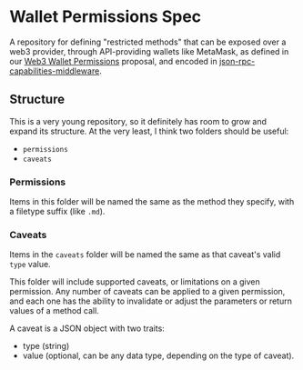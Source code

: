 # Wallet Permissions Spec

A repository for defining "restricted methods" that can be exposed over a web3 provider, through API-providing wallets like MetaMask, as defined in our [Web3 Wallet Permissions](https://ethereum-magicians.org/t/web3-login-permissions/3583/3) proposal, and encoded in [json-rpc-capabilities-middleware](https://github.com/MetaMask/json-rpc-capabilities-middleware).

## Structure

This is a very young repository, so it definitely has room to grow and expand its structure. At the very least, I think two folders should be useful:

- `permissions`
- `caveats`

### Permissions

Items in this folder will be named the same as the method they specify, with a filetype suffix (like `.md`).

### Caveats

Items in the `caveats` folder will be named the same as that caveat's valid `type` value.

This folder will include supported caveats, or limitations on a given permission. Any number of caveats can be applied to a given permission, and each one has the ability to invalidate or adjust the parameters or return values of a method call.

A caveat is a JSON object with two traits:

- type (string)
- value (optional, can be any data type, depending on the type of caveat).

